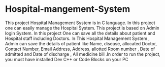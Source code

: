 # Hospital-mangement-System

This project Hospital Management System is in C language. In this project one can easily manage the Hospital System. This project is based on Admin login System. In this project One can save all the details about patient and Hospital staff including Doctors. In This Hospital Management System , Admin can save the details of patient like Name, disease, allocated Doctor, Contact Number, Email Address, Address, allotted Room number , Date of admitted and Date of discharge , All medicine bill .In order to run the project, you must have installed Dev C++ or Code Blocks on your PC
